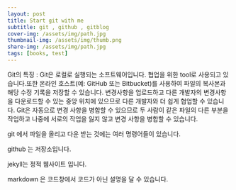 ```yaml
---
layout: post
title: Start git with me 
subtitle: git , github , gitblog
cover-img: /assets/img/path.jpg
thumbnail-img: /assets/img/thumb.png
share-img: /assets/img/path.jpg
tags: [books, test]
---
```


Git의 특징 :
Git은 로컬로 실행되는 소프트웨어입니다. 협업을 위한 tool로 사용되고 있습니다.또한 온라인 호스트(예: GitHub 또는 Bitbucket)를 사용하여 파일의 복사본과 해당 수정 기록을 저장할 수 있습니다. 변경사항을 업로드하고 다른 개발자의 변경사항을 다운로드할 수 있는 중앙 위치에 있으므로 다른 개발자와 더 쉽게 협업할 수 있습니다. Git은 자동으로 변경 사항을 병합할 수 있으므로 두 사람이 같은 파일의 다른 부분을 작업하고 나중에 서로의 작업을 잃지 않고 변경 사항을 병합할 수 있습니다. 

git 에서 파일을 올리고 다운 받는 것에는 여러 명령어들이 있습니다. 

github 는 저장소입니다.

jekyll는 정적 웹사이트 입니다.

markdown 은 코드창에서 코드가 아닌 설명을 달 수 있습니다.
